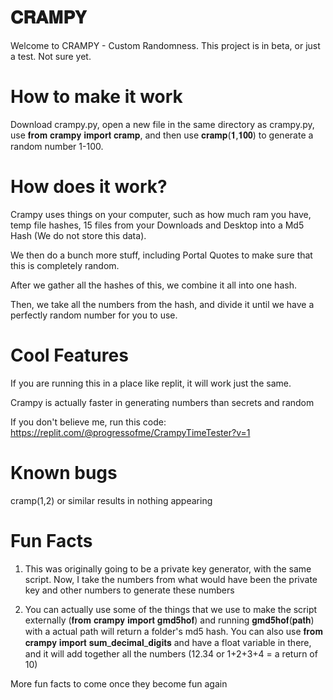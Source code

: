# 𝐂𝐑𝐀𝐌𝐏𝐘

Welcome to CRAMPY - Custom Randomness. This project is in beta, or just a test. Not sure yet.

# How to make it work

Download crampy.py, open a new file in the same directory as crampy.py, use 𝐟𝐫𝐨𝐦 𝐜𝐫𝐚𝐦𝐩𝐲 𝐢𝐦𝐩𝐨𝐫𝐭 𝐜𝐫𝐚𝐦𝐩, and then use 𝐜𝐫𝐚𝐦𝐩(𝟏,𝟏𝟎𝟎) to generate a random number 1-100.

# How does it work?

Crampy uses things on your computer, such as how much ram you have, temp file hashes, 15 files from your Downloads and Desktop into a Md5 Hash (We do not store this data).

We then do a bunch more stuff, including Portal Quotes to make sure that this is completely random.

After we gather all the hashes of this, we combine it all into one hash.

Then, we take all the numbers from the hash, and divide it until we have a perfectly random number for you to use.

# Cool Features

If you are running this in a place like replit, it will work just the same.

Crampy is actually faster in generating numbers than secrets and random

If you don't believe me, run this code: https://replit.com/@progressofme/CrampyTimeTester?v=1

# Known bugs

cramp(1,2) or similar results in nothing appearing

# Fun Facts

1. This was originally going to be a private key generator, with the same script. Now, I take the numbers from what would have been the private key and other numbers to generate these numbers

2. You can actually use some of the things that we use to make the script externally (𝐟𝐫𝐨𝐦 𝐜𝐫𝐚𝐦𝐩𝐲 𝐢𝐦𝐩𝐨𝐫𝐭 𝐠𝐦𝐝𝟓𝐡𝐨𝐟) and running 𝐠𝐦𝐝𝟓𝐡𝐨𝐟(𝐩𝐚𝐭𝐡) with a actual path will return a folder's md5 hash. You can also use 𝐟𝐫𝐨𝐦 𝐜𝐫𝐚𝐦𝐩𝐲 𝐢𝐦𝐩𝐨𝐫𝐭 𝐬𝐮𝐦_𝐝𝐞𝐜𝐢𝐦𝐚𝐥_𝐝𝐢𝐠𝐢𝐭𝐬 and have a float variable in there, and it will add together all the numbers (12.34 or 1+2+3+4 = a return of 10)

More fun facts to come once they become fun again
